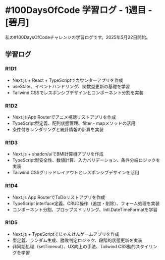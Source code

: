 # #100DaysOfCode 学習ログ - 1週目 - [碧月]

私の#100DaysOfCodeチャレンジの学習ログです。2025年5月22日開始。

## 学習ログ

### R1D1
- Next.js + React + TypeScriptでカウンターアプリを作成
- useState、イベントハンドリング、関数型更新の基礎を学習
- Tailwind CSSでレスポンシブデザインとコンポーネント分割を実装

### R1D2
- Next.js App Routerでアニメ視聴リストアプリを作成
- TypeScript型定義、配列状態管理、filter・mapメソッドの活用
- 条件付きレンダリングと統計情報の計算を実装

### R1D3
- Next.js + shadcn/uiでBMI計算機アプリを作成
- TypeScript型安全性、数値計算、入力バリデーション、条件分岐ロジックを実装
- Tailwind CSSグリッドレイアウトとレスポンシブデザインを活用

### R1D4
- Next.js App RouterでToDoリストアプリを作成
- TypeScript interface定義、CRUD操作（追加・削除）、フォーム処理を実装
- コンポーネント分割、プロップスドリリング、Intl.DateTimeFormatを学習

### R1D5
- Next.js + TypeScriptでじゃんけんゲームアプリを作成
- 型定義、ランダム生成、勝敗判定ロジック、段階的状態更新を実装
- 非同期処理（setTimeout）、UX向上の手法、Tailwind CSS動的スタイリングを学習

